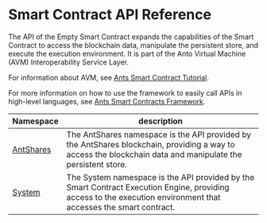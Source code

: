 # Smart Contract API Reference

The API of the Empty Smart Contract expands the capabilities of the Smart Contract to access the blockchain data, manipulate the persistent store, and execute the execution environment. It is part of the Anto Virtual Machine (AVM) Interoperability Service Layer.

For information about AVM, see [Ants Smart Contract Tutorial](tutorial.md).

For more information on how to use the framework to easily call APIs in high-level languages, see [Ants Smart Contracts Framework](fw.md).


Namespace | description |
| ----------------------------- | ---------------------------------------- |
[AntShares](api/antshares.md) | The AntShares namespace is the API provided by the AntShares blockchain, providing a way to access the blockchain data and manipulate the persistent store. |
| [System](api/system.md) | The System namespace is the API provided by the Smart Contract Execution Engine, providing access to the execution environment that accesses the smart contract. |
